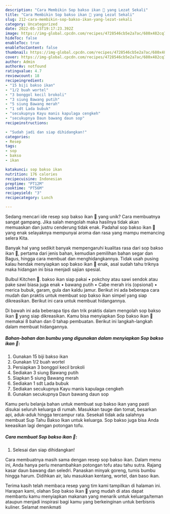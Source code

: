 ```yaml
---
description: "Cara Membikin Sop bakso ikan 🥰 yang Lezat Sekali"
title: "Cara Membikin Sop bakso ikan 🥰 yang Lezat Sekali"
slug: 212-cara-membikin-sop-bakso-ikan-yang-lezat-sekali
category: Uncategorized
date: 2022-05-15T19:17:23.392Z
image: https://img-global.cpcdn.com/recipes/4728546cb5e2a7ac/680x482cq70/sop-bakso-ikan-foto-resep-utama.jpg
hideToc: false
enableToc: true
enableTocContent: false
thumbnail: https://img-global.cpcdn.com/recipes/4728546cb5e2a7ac/680x482cq70/sop-bakso-ikan-foto-resep-utama.jpg
cover: https://img-global.cpcdn.com/recipes/4728546cb5e2a7ac/680x482cq70/sop-bakso-ikan-foto-resep-utama.jpg
author: Admin
authorAv: notfound
ratingvalue: 4.7
reviewcount: 18
recipeingredient:
- "15 biji bakso ikan"
- "1/2 buah wortel"
- "3 bonggol kecil brokoli"
- "3 siung Bawang putih"
- "5 siung Bawang merah"
- "1 sdt Lada bubuk"
- "secukupnya Kayu manis kapulaga cengkeh"
- "secukupnya Daun bawang daun sop"
recipeinstructions:

- "Sudah jadi dan siap dihidangkan!"
categories:
- Resep
tags:
- sop
- bakso
- ikan

katakunci: sop bakso ikan 
nutrition: 176 calories
recipecuisine: Indonesian
preptime: "PT12M"
cooktime: "PT56M"
recipeyield: "3"
recipecategory: Lunch

---
```





Sedang mencari ide resep sop bakso ikan 🥰 yang unik? Cara membuatnya sangat gampang. Jika salah mengolah maka hasilnya tidak akan memuaskan dan justru cenderung tidak enak. Padahal sop bakso ikan 🥰 yang enak selayaknya mempunyai aroma dan rasa yang mampu memancing selera Kita.





Banyak hal yang sedikit banyak mempengaruhi kualitas rasa dari sop bakso ikan 🥰, pertama dari jenis bahan, kemudian pemilihan bahan segar dan Bagus, hingga cara membuat dan menghidangkannya. Tidak usah pusing kalau hendak menyiapkan sop bakso ikan 🥰 enak,      asal sudah tahu triknya maka hidangan ini bisa menjadi sajian spesial.














Bulbul Kitchen 🍅. bakso ikan siap pakai • pokchoy atau sawi sendok atau pake sawi biasa juga enak • bawang putih • Cabe merah iris (opsional) • merica bubuk, garam, gula dan kaldu jamur. Berikut ini ada beberapa cara mudah dan praktis untuk membuat sop bakso ikan simpel yang siap dikreasikan. Berikut ini cara untuk membuat hidangannya.






Di bawah ini ada beberapa tips dan trik praktis dalam mengolah sop bakso ikan 🥰 yang siap dikreasikan. Kamu bisa menyiapkan Sop bakso ikan 🥰 memakai 8 bahan dan 0 tahap pembuatan. Berikut ini langkah-langkah dalam membuat hidangannya.

<!--inarticleads1-->

##### Bahan-bahan dan bumbu yang digunakan dalam menyiapkan Sop bakso ikan 🥰:

1. Gunakan 15 biji bakso ikan
1. Gunakan 1/2 buah wortel
1. Persiapkan 3 bonggol kecil brokoli
1. Sediakan 3 siung Bawang putih
1. Siapkan 5 siung Bawang merah
1. Sediakan 1 sdt Lada bubuk
1. Sediakan secukupnya Kayu manis kapulaga cengkeh
1. Gunakan secukupnya Daun bawang daun sop


Kamu perlu belanja bahan untuk membuat sup bakso ikan yang pasti disukai seluruh keluarga di rumah. Masukkan tauge dan tomat, besarkan api, aduk-aduk hingga tercampur rata. Sesekali tidak ada salahnya membuat Sup Tahu Bakso Ikan untuk keluarga. Sop bakso juga bisa Anda keeasikan lagi dengan potongan tofu. 

<!--inarticleads2-->

##### Cara membuat Sop bakso ikan 🥰:


1. Selesai dan siap dihidangkan!

Cara membuatnya masih sama dengan resep sop bakso ikan. Dalam menu ini, Anda hanya perlu menambahkan potongan tofu atau tahu sutra. Rajang kasar daun bawang dan seledri. Panaskan minyak goreng, tumis bumbu hingga harum. Didihkan air, lalu masukkan kentang, wortel, dan baso ikan. 

Terima kasih telah membaca resep yang tim kami tampilkan di halaman ini. Harapan kami, olahan Sop bakso ikan 🥰 yang mudah di atas dapat membantu kamu menyiapkan makanan yang menarik untuk keluarga/teman ataupun menjadi inspirasi bagi kamu yang berkeinginan untuk berbisnis kuliner. Selamat menikmati
